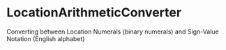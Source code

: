 # LocationArithmeticConverter
Converting between Location Numerals (binary numerals) and Sign-Value Notation (English alphabet)
